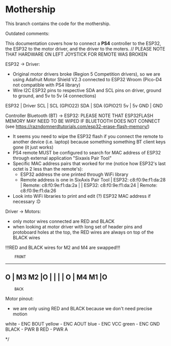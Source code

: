 # Mothership

This branch contains the code for the mothership.


Outdated comments:

This documentation covers how to connect a **PS4** controller to the ESP32, the ESP32 to the motor driver, and the driver to the moters.
// PLEASE NOTE THAT HARDWARE ON LEFT JOYSTICK FOR REMOTE WAS BROKEN

ESP32 -> Driver:
- Original motor drivers broke (Region 5 Competition drivers), so we are using Adafruit Motor Shield V2.3 connected to ESP32 Wroom (Pico-D4 not compatible with PS4 library)
- Wire I2C ESP32 pins to respective SDA and SCL pins on driver, ground to ground, and 5v to 5v (4 connections)

ESP32   |   Driver
  SCL   |    SCL (GPIO22)
  SDA   |    SDA (GPIO21)
  5v    |    5v
  GND   |    GND

Controller Bluetooth (BT) -> ESP32:
PLEASE NOTE THAT ESP32FLASH MEMORY MAY NEED TO BE WIPED IF BLUETOOTH DOES NOT CONNECT (see https://razndomnerdtutorials.com/esp32-erase-flash-memory/)
- It seems you need to wipe the ESP32 flash if you connect the remote to another device (i.e. laptop) because something something BT client keys gone (it just works)
- PS4 remote MUST be configured to search for MAC address of ESP32 through external application "Sixaxis Pair Tool"
- Specific MAC address pairs that worked for me (notice how ESP32's last octet is 2 less than the remote's):
  - ESP32 address the one printed through WiFi library
  - Remote address is one in SixAxis Pair Tool
    |  ESP32:  c8:f0:9e:f1:da:28
    |  Remote: c8:f0:9e:f1:da:2a
    |
    |  ESP32:  c8:f0:9e:f1:da:24
    |  Remote: c8:f0:9e:f1:da:26
- Look into WiFi libraries to print and edit (?) ESP32 MAC address if necessary :D


Driver -> Motors:
- only motor wires connected are RED and BLACK
- when looking at motor driver with long set of header pins and protoboard holes at the top, 
  the RED wires are always on top of the BLACK wires

 !!!RED and BLACK wires for M2 and M4 are swapped!!!

        FRONT
  -------------------                
O |  M3         M2  |O
  |                 |
  |                 |
O |  M4         M1  |O
   ------------------
        BACK

Motor pinout:
- we are only using RED and BLACK because we don't need precise motion

white - ENC BOUT
yellow - ENC AOUT
blue - ENC VCC
green - ENC GND
BLACK - PWR B
RED - PWR A

*/
